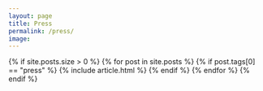 ```yaml
---
layout: page
title: Press
permalink: /press/
image: 
---
```

<head>
<style>
.page__info {
  max-width: 1024px;
  }
.page {
  max-width: 1024px;
}
</style>
</head>

<div class="container">
  <div class="row animate">
    {% if site.posts.size > 0 %}
      {% for post in site.posts %}
        {% if post.tags[0] == "press" %}
        {% include article.html %}
         {% endif %}
      {% endfor %}
    {% endif %}
  </div>
</div>
